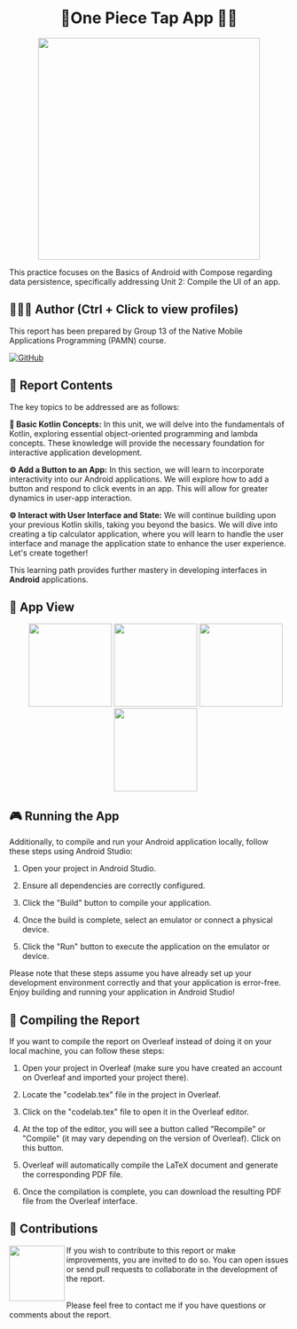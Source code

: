 <h1 align="center">🦜One Piece Tap App 🏴‍☠️</h1>

<p align="center">
  <img width="400px" src="https://github.com/AlejandroDavidArzolaSaavedra/One-Piece-Tap-App/assets/90756437/bd93916c-7484-42d9-aaa4-7ec99a61bcb7">
</p>

This practice focuses on the Basics of Android with Compose regarding data persistence, specifically addressing Unit 2: Compile the UI of an app.

## 🙆👨‍💻 Author (Ctrl + Click to view profiles)
This report has been prepared by Group 13 of the Native Mobile Applications Programming (PAMN) course.

[![GitHub](https://img.shields.io/badge/GitHub-Alejandro%20David%20Arzola%20Saavedra-blue?style=flat-square&logo=github)](https://github.com/AlejandroDavidArzolaSaavedra)
  
## 📑 Report Contents
The key topics to be addressed are as follows:

**🚀 Basic Kotlin Concepts:**
  In this unit, we will delve into the fundamentals of Kotlin, exploring essential object-oriented programming and lambda concepts. These knowledge will provide the necessary foundation for interactive application development.

**⚙️ Add a Button to an App:**
  In this section, we will learn to incorporate interactivity into our Android applications. We will explore how to add a button and respond to click events in an app. This will allow for greater dynamics in user-app interaction.

**⚙️ Interact with User Interface and State:**
  We will continue building upon your previous Kotlin skills, taking you beyond the basics. We will dive into creating a tip calculator application, where you will learn to handle the user interface and manage the application state to enhance the user experience. Let's create together!

This learning path provides further mastery in developing interfaces in **Android** applications.

## 📱 App View

<ul align="center">		
  <img width="150px" src="https://i.imgur.com/BEwb4BZ.png">
  <img width="150px" src="https://i.imgur.com/WVb2J5A.png">
  <img width="150px" src="https://i.imgur.com/oeWcWhH.png">
  <img width="150px" src="https://i.imgur.com/PLSjTbL.png">
</ul>


## 🎮 Running the App
Additionally, to compile and run your Android application locally, follow these steps using Android Studio:

1. Open your project in Android Studio.

2. Ensure all dependencies are correctly configured.

3. Click the "Build" button to compile your application.

4. Once the build is complete, select an emulator or connect a physical device.

5. Click the "Run" button to execute the application on the emulator or device.

Please note that these steps assume you have already set up your development environment correctly and that your application is error-free. Enjoy building and running your application in Android Studio!

## 📄 Compiling the Report
If you want to compile the report on Overleaf instead of doing it on your local machine, you can follow these steps:

1. Open your project in Overleaf (make sure you have created an account on Overleaf and imported your project there).

2. Locate the "codelab.tex" file in the project in Overleaf.

3. Click on the "codelab.tex" file to open it in the Overleaf editor.

4. At the top of the editor, you will see a button called "Recompile" or "Compile" (it may vary depending on the version of Overleaf). Click on this button.

5. Overleaf will automatically compile the LaTeX document and generate the corresponding PDF file.

6. Once the compilation is complete, you can download the resulting PDF file from the Overleaf interface.

## 🤝 Contributions
<img align="left" width="100" height="100" src="https://github.com/AlejandroDavidArzolaSaavedra/Kata-Working-With-Sqlite/assets/90756437/f83020eb-76e4-4224-87e4-ae2a2d370b05g">
If you wish to contribute to this report or make improvements, you are invited to do so. You can open issues or send pull requests to collaborate in the development of the report.<br><br>

Please feel free to contact me if you have questions or comments about the report.
